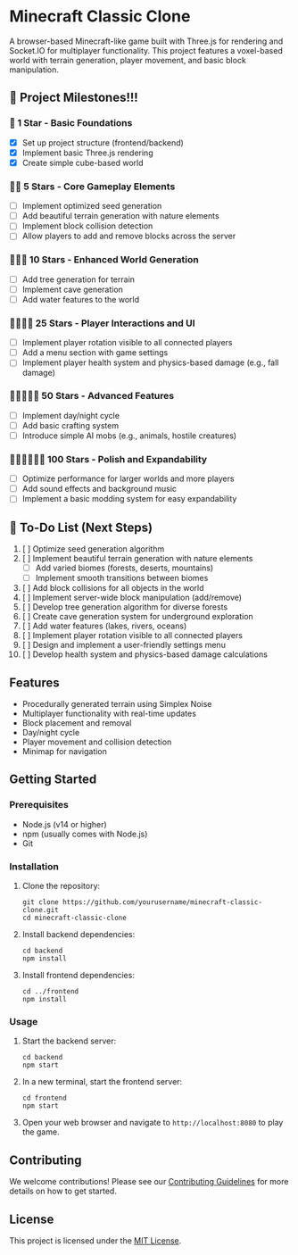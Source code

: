 # Minecraft Classic Clone

A browser-based Minecraft-like game built with Three.js for rendering and Socket.IO for multiplayer functionality. This project features a voxel-based world with terrain generation, player movement, and basic block manipulation.

## 🌟 Project Milestones!!!

### 🌟 1 Star - Basic Foundations
- [x] Set up project structure (frontend/backend)
- [x] Implement basic Three.js rendering
- [x] Create simple cube-based world

### 🌟🌟 5 Stars - Core Gameplay Elements
- [ ] Implement optimized seed generation
- [ ] Add beautiful terrain generation with nature elements
- [ ] Implement block collision detection
- [ ] Allow players to add and remove blocks across the server

### 🌟🌟🌟 10 Stars - Enhanced World Generation
- [ ] Add tree generation for terrain
- [ ] Implement cave generation
- [ ] Add water features to the world

### 🌟🌟🌟🌟 25 Stars - Player Interactions and UI
- [ ] Implement player rotation visible to all connected players
- [ ] Add a menu section with game settings
- [ ] Implement player health system and physics-based damage (e.g., fall damage)

### 🌟🌟🌟🌟🌟 50 Stars - Advanced Features
- [ ] Implement day/night cycle
- [ ] Add basic crafting system
- [ ] Introduce simple AI mobs (e.g., animals, hostile creatures)

### 🌟🌟🌟🌟🌟🌟 100 Stars - Polish and Expandability
- [ ] Optimize performance for larger worlds and more players
- [ ] Add sound effects and background music
- [ ] Implement a basic modding system for easy expandability

## 📝 To-Do List (Next Steps)

1. [ ] Optimize seed generation algorithm
2. [ ] Implement beautiful terrain generation with nature elements
   - [ ] Add varied biomes (forests, deserts, mountains)
   - [ ] Implement smooth transitions between biomes
3. [ ] Add block collisions for all objects in the world
4. [ ] Implement server-wide block manipulation (add/remove)
5. [ ] Develop tree generation algorithm for diverse forests
6. [ ] Create cave generation system for underground exploration
7. [ ] Add water features (lakes, rivers, oceans)
8. [ ] Implement player rotation visible to all connected players
9. [ ] Design and implement a user-friendly settings menu
10. [ ] Develop health system and physics-based damage calculations

## Features

- Procedurally generated terrain using Simplex Noise
- Multiplayer functionality with real-time updates
- Block placement and removal
- Day/night cycle
- Player movement and collision detection
- Minimap for navigation

## Getting Started

### Prerequisites

- Node.js (v14 or higher)
- npm (usually comes with Node.js)
- Git

### Installation

1. Clone the repository:
   ```
   git clone https://github.com/yourusername/minecraft-classic-clone.git
   cd minecraft-classic-clone
   ```
2. Install backend dependencies:
   ```
   cd backend
   npm install
   ```
3. Install frontend dependencies:
   ```
   cd ../frontend
   npm install
   ```

### Usage

1. Start the backend server:
   ```
   cd backend
   npm start
   ```
2. In a new terminal, start the frontend server:
   ```
   cd frontend
   npm start
   ```
3. Open your web browser and navigate to `http://localhost:8080` to play the game.

## Contributing

We welcome contributions! Please see our [Contributing Guidelines](CONTRIBUTING.md) for more details on how to get started.

## License

This project is licensed under the [MIT License](LICENSE).
